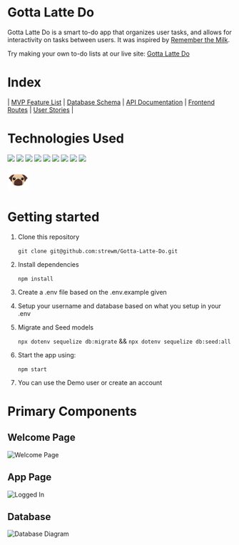 # Gotta Latte Do

Gotta Latte Do is a smart to-do app that organizes user tasks, and allows for interactivity on tasks between users. It was inspired by [Remember the Milk](https://www.rememberthemilk.com/).

Try making your own to-do lists at our live site: [Gotta Latte Do](https://gotta-latte-do.herokuapp.com/)

# Index
|
[MVP Feature List](https://github.com/strewm/Gotta-Latte-Do/wiki/MVP-Feature-List) |
[Database Schema](https://github.com/strewm/Gotta-Latte-Do/wiki/Database-Schema) |
[API Documentation](https://github.com/strewm/Gotta-Latte-Do/wiki/API-Documentation) |
[Frontend Routes](https://github.com/strewm/Gotta-Latte-Do/wiki/Frontend-Routes) |
[User Stories](https://github.com/strewm/Gotta-Latte-Do/wiki/User-Stories) |

# Technologies Used
<img src="https://cdn.jsdelivr.net/gh/devicons/devicon/icons/javascript/javascript-original.svg" height=40/>
<img src="https://cdn.jsdelivr.net/gh/devicons/devicon/icons/nodejs/nodejs-original.svg" height=40/>
<img src="https://cdn.jsdelivr.net/gh/devicons/devicon/icons/express/express-original.svg" height=40/>
<img src="https://cdn.jsdelivr.net/gh/devicons/devicon/icons/postgresql/postgresql-original.svg" height=40/>
<img src="https://cdn.jsdelivr.net/gh/devicons/devicon/icons/sequelize/sequelize-original.svg" height=40/>
<img src="https://cdn.jsdelivr.net/gh/devicons/devicon/icons/css3/css3-original.svg" height=40/>
<img src="https://cdn.jsdelivr.net/gh/devicons/devicon/icons/html5/html5-original.svg" height=40/>
<img src="https://cdn.jsdelivr.net/gh/devicons/devicon/icons/git/git-original.svg" height=40/>
<img src="https://cdn.jsdelivr.net/gh/devicons/devicon/icons/vscode/vscode-original.svg" height=40/>

![Pug](./images/readme/pug-icon.png)





# Getting started

1. Clone this repository

   ```git clone git@github.com:strewm/Gotta-Latte-Do.git```

2. Install dependencies

    ```npm install```

3.  Create a .env file based on the .env.example given

4.  Setup your username and database based on what you setup in your .env

5. Migrate and Seed models

    ```npx dotenv sequelize db:migrate``` &&
    ```npx dotenv sequelize db:seed:all```

6. Start the app using:

	```npm start```


7. You can use the Demo user or create an account


# Primary Components


## Welcome Page
![Welcome Page](./images/readme/welcomepage.png)

## App Page
![Logged In](./images/readme/frontpage.png)


## Database

![Database Diagram](./images/db-diagram.png)
